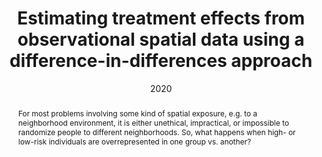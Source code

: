 ---
title: "Estimating treatment effects from observational spatial data using a difference-in-differences approach"
authors:
- admin
date: "2020"
# doi: "https://doi.org/10.1186/s12942-020-00256-8"

# Schedule page publish date (NOT publication's date).
publishDate: "2021-03-12T00:00:00Z"
menu:
  example:
    parent: Learning
    weight: 3

# Publication type.
# Legend: 0 = Uncategorized; 1 = Conference paper; 2 = Journal article;
# 3 = Preprint / Working Paper; 4 = Report; 5 = Book; 6 = Book section;
# 7 = Thesis; 8 = Patent
# publication_types: ["2"]

# Publication name and optional abbreviated publication name.
# publication: International Journal of Health Geographics
# publication_short: Int J Health Geogr

abstract: "For most problems involving some kind of spatial exposure, e.g. to a neighborhood environment, it is either unethical, impractical, or impossible to randomize people to different neighborhoods. So, what happens when high- or low-risk individuals are overrepresented in one group vs. another?"

# Summary. An optional shortened abstract.
# summary: Lorem ipsum dolor sit amet, consectetur adipiscing elit. Duis posuere tellus ac convallis placerat. Proin tincidunt magna sed ex sollicitudin condimentum.

tags:
- Tutorial
- Spatial data

featured: false

links:
- name: Online Tutorial
  url: https://jzelner.shinyapps.io/diff-in-diff/
# url_pdf: 
# url_code: '#'
# url_dataset: '#'
# url_poster: '#'
# url_project: ''
# url_slides: 'zelner_cscs_seminar.pdf'
# url_source: '#'
# url_video: '#'

# Featured image
# To use, add an image named `featured.jpg/png` to your page's folder. 
# image:
#   caption: ''
#   focal_point: ""
#   preview_only: false

# Associated Projects (optional).
#   Associate this publication with one or more of your projects.
#   Simply enter your project's folder or file name without extension.
#   E.g. `internal-project` references `content/project/internal-project/index.md`.
#   Otherwise, set `projects: []`.
# projects: 

# Slides (optional).
#   Associate this publication with Markdown slides.
#   Simply enter your slide deck's filename without extension.
#   E.g. `slides: "example"` references `content/slides/example/index.md`.
#   Otherwise, set `slides: ""`.
# slides: "content/slides/zelner_2020_cscs_seminar/zelner_cscs_seminar"
---